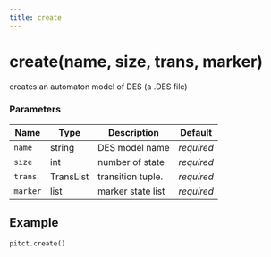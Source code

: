 ```yaml
---
title: create
---
```


# create(name, size, trans, marker)

creates an automaton model of DES (a .DES file)

### Parameters
| Name     | Type      | Description           | Default  |
|----------|-----------|-----------------------|----------|
| `name`   | string    | DES model name        | *required* |
| `size`   | int       | number of state       | *required* |
| `trans`  | TransList | transition tuple.     | *required* |
| `marker` | list      | marker state list     | *required* |

## Example
```python
pitct.create()
```